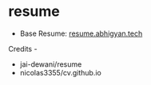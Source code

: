 # resume
 - Base Resume: [resume.abhigyan.tech](https://resume.abhigyan.tech)

Credits - <br />
 - jai-dewani/resume
 - nicolas3355/cv.github.io
